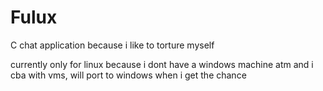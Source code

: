 # Fulux
C chat application because i like to torture myself

currently only for linux because i dont have a windows machine atm and i cba with vms, will port to windows when i get the chance
